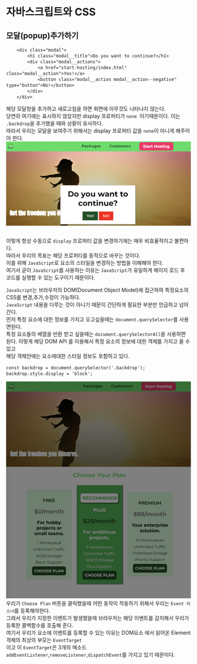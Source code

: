 # 자바스크립트와 CSS
## 모달(popup)추가하기
```
    <div class="modal">
        <h1 class="modal__title">Do you want to continue?</h1>
        <div class="modal__actions">
            <a href="start-hosting/index.html" class="modal__action">Yes!</a>
            <button class="modal__action modal__action--negative" type="button">No!</button>
        </div>
    </div>
```
해당 모달창을 추가하고 새로고침을 하면 화면에 아무것도 나타나지 않는다.  
당연히 여기에는 표시하지 않았지만 display 프로퍼티가 `none `이기때문이다. 이는 `.backdrop`을 추가했을 때와 상황이 유사하다.  
따라서 우리는 모달을 보여주기 위해서는 display 프로퍼티 값을 `none`이 아니게 해주어야 한다.
![modal.png](Javascript_and_css/modal.png)  
  
이렇게 항상 수동으로 `display` 프로퍼티 값을 변경하기에는 매우 비효율적이고 불편하다.  
따라서 우리의 목표는 해당 프로퍼티를 동적으로 바꾸는 것이다.  
이를 위해 `JavaScript`로 요소의 스타일을 변경하는 방법을 이해해야 한다.  
여기서 굳이 `JavaScript`를 사용하는 이유는 `JavaScript`가 유일하게 페이지 로드 후 코드를 실행할 수 있는 도구이기 때문이다.  
  
`JavaScript`는 브라우저의 DOM(Document Object Model)에 접근하여 특정요소의 CSS를 변경,추가,수정이 가능하다.  
`JavaScript` 내용을 다루는 것이 아니기 때문이 간단하게 필요한 부분만 언급하고 넘어간다.  
먼저 특정 요소에 대한 정보를 가지고 오고싶을때는 `document.querySelector`를 사용면된다.  
특정 요소들의 배열을 반환 받고 싶을때는 `document.querySelectorAll`을 사용하면 된다. 
이렇게 해당 DOM API 를 이용해서 특정 요소의 정보에 대한 객체를 가지고 올 수 있고  
해당 객체안에는 요소에대한 스타일 정보도 포함하고 있다.  
```
const backdrop = document.querySelector('.backdrop');
backdrop.style.display = 'block';
``` 
![modal.png](Javascript_and_css/1.modal.png)  
우리가 `Choose Plan` 버튼을 클릭했을때 어떤 동작이 작동하기 위해서 우리는 `Event 리스너`를 등록해야한다.  
그래서 우리가 지정한 이벤트가 발생했을때 브라우저는 해당 이벤트를 감지해서 우리가 등록한 콜백함수를 호출해 준다.  
여기서 우리가 요소에 이벤트를 등록할 수 있는 이유는 DOM요소 에서 읽어온 Element 객체의 최상의 부모는 `EventTarget`  
이고 이 `EventTarget`은 3개의 메소드 `addEventListener`,`removeListener`,`dispatchEvent`를 가지고 있기 때문이다.  

  


